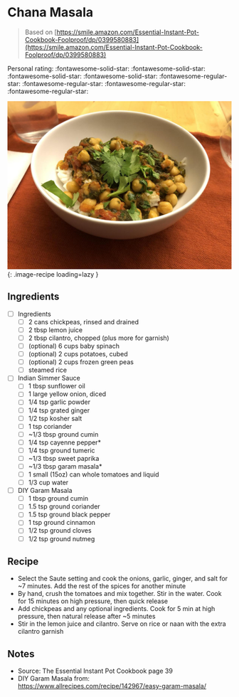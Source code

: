 <!-- Do not modify sections with "AUTO-*". They are updated by make.py -->

# Chana Masala

> Based on [https://smile.amazon.com/Essential-Instant-Pot-Cookbook-Foolproof/dp/0399580883](https://smile.amazon.com/Essential-Instant-Pot-Cookbook-Foolproof/dp/0399580883)

<!-- rating=1; (User can specify rating on scale of 1-5) -->
<!-- AUTO-UserRating -->
Personal rating: :fontawesome-solid-star: :fontawesome-solid-star: :fontawesome-solid-star: :fontawesome-solid-star: :fontawesome-regular-star: :fontawesome-regular-star: :fontawesome-regular-star: :fontawesome-regular-star:
<!-- /AUTO-UserRating -->

<!-- name_image=chana_masala.jpeg; (User can specify image name if multiple exist) -->
<!-- AUTO-Image -->
![chana_masala.jpeg](./chana_masala.jpeg){: .image-recipe loading=lazy }
<!-- /AUTO-Image -->

## Ingredients

* [ ] Ingredients
    * [ ] 2 cans chickpeas, rinsed and drained
    * [ ] 2 tbsp lemon juice
    * [ ] 2 tbsp cilantro, chopped (plus more for garnish)
    * [ ] (optional) 6 cups baby spinach
    * [ ] (optional) 2 cups potatoes, cubed
    * [ ] (optional) 2 cups frozen green peas
    * [ ] steamed rice
* [ ] Indian Simmer Sauce
    * [ ] 1 tbsp sunflower oil
    * [ ] 1 large yellow onion, diced
    * [ ] 1/4 tsp garlic powder
    * [ ] 1/4 tsp grated ginger
    * [ ] 1/2 tsp kosher salt
    * [ ] 1 tsp coriander
    * [ ] ~1/3 tbsp ground cumin
    * [ ] 1/4 tsp cayenne pepper*
    * [ ] 1/4 tsp ground tumeric
    * [ ] ~1/3 tbsp sweet paprika
    * [ ] ~1/3 tbsp garam masala*
    * [ ] 1 small (15oz) can whole tomatoes and liquid
    * [ ] 1/3 cup water
* [ ] DIY Garam Masala
    * [ ] 1 tbsp ground cumin
    * [ ] 1.5 tsp ground coriander
    * [ ] 1.5 tsp ground black pepper
    * [ ] 1 tsp ground cinnamon
    * [ ] 1/2 tsp ground cloves
    * [ ] 1/2 tsp ground nutmeg

## Recipe

* Select the Saute setting and cook the onions, garlic, ginger, and salt for ~7 minutes. Add the rest of the spices for another minute
* By hand, crush the tomatoes and mix together. Stir in the water. Cook for 15 minutes on high pressure, then quick release
* Add chickpeas and any optional ingredients. Cook for 5 min at high pressure, then natural release after ~5 minutes
* Stir in the lemon juice and cilantro. Serve on rice or naan with the extra cilantro garnish

## Notes

* Source: The Essential Instant Pot Cookbook page 39
* DIY Garam Masala from: https://www.allrecipes.com/recipe/142967/easy-garam-masala/

